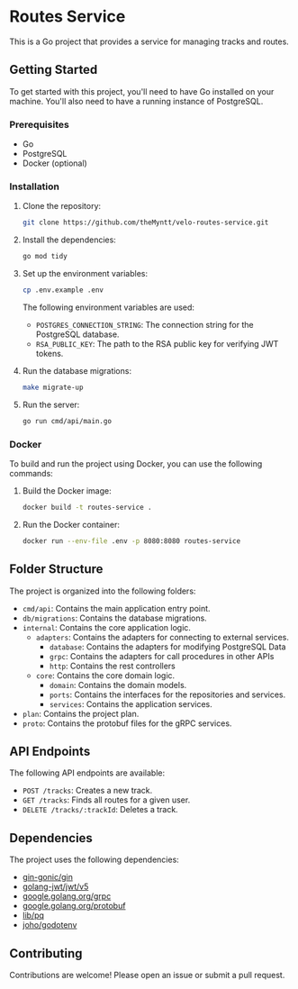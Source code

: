 # Routes Service

This is a Go project that provides a service for managing tracks and routes.

## Getting Started

To get started with this project, you'll need to have Go installed on your machine. You'll also need to have a running instance of PostgreSQL.

### Prerequisites

- Go
- PostgreSQL
- Docker (optional)

### Installation

1. Clone the repository:
   ```sh
   git clone https://github.com/theMyntt/velo-routes-service.git
   ```
2. Install the dependencies:
   ```sh
   go mod tidy
   ```
3. Set up the environment variables:
   ```sh
   cp .env.example .env
   ```
   The following environment variables are used:
   - `POSTGRES_CONNECTION_STRING`: The connection string for the PostgreSQL database.
   - `RSA_PUBLIC_KEY`: The path to the RSA public key for verifying JWT tokens.

4. Run the database migrations:
   ```sh
   make migrate-up
   ```
5. Run the server:
   ```sh
   go run cmd/api/main.go
   ```

### Docker

To build and run the project using Docker, you can use the following commands:

1. Build the Docker image:
   ```sh
   docker build -t routes-service .
   ```
2. Run the Docker container:
   ```sh
   docker run --env-file .env -p 8080:8080 routes-service
   ```

## Folder Structure

The project is organized into the following folders:

- `cmd/api`: Contains the main application entry point.
- `db/migrations`: Contains the database migrations.
- `internal`: Contains the core application logic.
  - `adapters`: Contains the adapters for connecting to external services.
    - `database`: Contains the adapters for modifying PostgreSQL Data
    - `grpc`: Contains the adapters for call procedures in other APIs
    - `http`: Contains the rest controllers
  - `core`: Contains the core domain logic.
    - `domain`: Contains the domain models.
    - `ports`: Contains the interfaces for the repositories and services.
    - `services`: Contains the application services.
- `plan`: Contains the project plan.
- `proto`: Contains the protobuf files for the gRPC services.

## API Endpoints

The following API endpoints are available:

- `POST /tracks`: Creates a new track.
- `GET /tracks`: Finds all routes for a given user.
- `DELETE /tracks/:trackId`: Deletes a track.

## Dependencies

The project uses the following dependencies:

- [gin-gonic/gin](https://github.com/gin-gonic/gin)
- [golang-jwt/jwt/v5](https://github.com/golang-jwt/jwt)
- [google.golang.org/grpc](https://grpc.io/)
- [google.golang.org/protobuf](https://developers.google.com/protocol-buffers)
- [lib/pq](https://github.com/lib/pq)
- [joho/godotenv](https://github.com/joho/godotenv)

## Contributing

Contributions are welcome! Please open an issue or submit a pull request.
